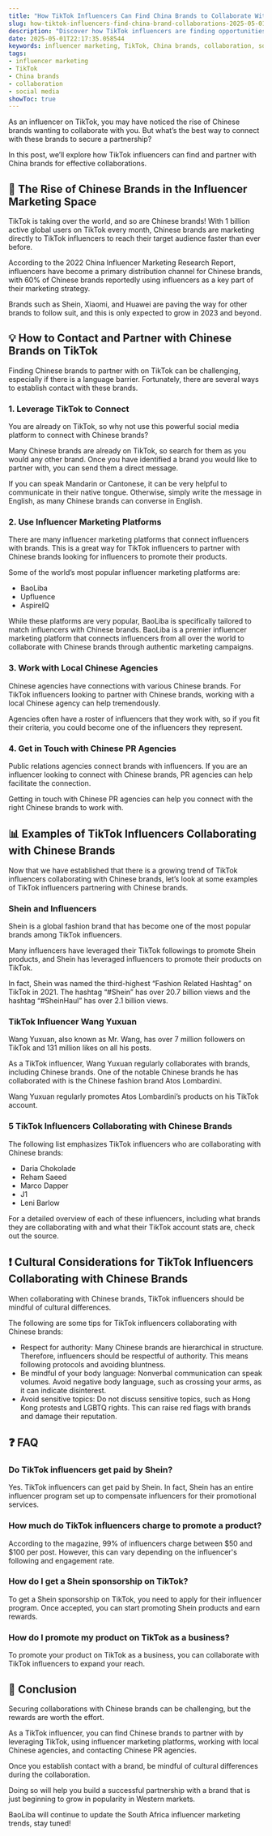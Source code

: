 ```yaml
---
title: "How TikTok Influencers Can Find China Brands to Collaborate With"
slug: how-tiktok-influencers-find-china-brand-collaborations-2025-05-01
description: "Discover how TikTok influencers are finding opportunities to work with Chinese brands and businesses. See examples and tips for effective outreach."
date: 2025-05-01T22:17:35.058544
keywords: influencer marketing, TikTok, China brands, collaboration, social media
tags:
- influencer marketing
- TikTok
- China brands
- collaboration
- social media
showToc: true
---
```


As an influencer on TikTok, you may have noticed the rise of Chinese brands wanting to collaborate with you. But what’s the best way to connect with these brands to secure a partnership? 

In this post, we’ll explore how TikTok influencers can find and partner with China brands for effective collaborations.

## 📢 The Rise of Chinese Brands in the Influencer Marketing Space

TikTok is taking over the world, and so are Chinese brands! With 1 billion active global users on TikTok every month, Chinese brands are marketing directly to TikTok influencers to reach their target audience faster than ever before. 

According to the 2022 China Influencer Marketing Research Report, influencers have become a primary distribution channel for Chinese brands, with 60% of Chinese brands reportedly using influencers as a key part of their marketing strategy. 

Brands such as Shein, Xiaomi, and Huawei are paving the way for other brands to follow suit, and this is only expected to grow in 2023 and beyond. 

## 💡 How to Contact and Partner with Chinese Brands on TikTok

Finding Chinese brands to partner with on TikTok can be challenging, especially if there is a language barrier. Fortunately, there are several ways to establish contact with these brands. 

### 1. Leverage TikTok to Connect

You are already on TikTok, so why not use this powerful social media platform to connect with Chinese brands? 

Many Chinese brands are already on TikTok, so search for them as you would any other brand. Once you have identified a brand you would like to partner with, you can send them a direct message. 

If you can speak Mandarin or Cantonese, it can be very helpful to communicate in their native tongue. Otherwise, simply write the message in English, as many Chinese brands can converse in English. 

### 2. Use Influencer Marketing Platforms

There are many influencer marketing platforms that connect influencers with brands. This is a great way for TikTok influencers to partner with Chinese brands looking for influencers to promote their products. 

Some of the world’s most popular influencer marketing platforms are:

- BaoLiba
- Upfluence
- AspireIQ

While these platforms are very popular, BaoLiba is specifically tailored to match influencers with Chinese brands. BaoLiba is a premier influencer marketing platform that connects influencers from all over the world to collaborate with Chinese brands through authentic marketing campaigns. 

### 3. Work with Local Chinese Agencies

Chinese agencies have connections with various Chinese brands. For TikTok influencers looking to partner with Chinese brands, working with a local Chinese agency can help tremendously. 

Agencies often have a roster of influencers that they work with, so if you fit their criteria, you could become one of the influencers they represent. 

### 4. Get in Touch with Chinese PR Agencies

Public relations agencies connect brands with influencers. If you are an influencer looking to connect with Chinese brands, PR agencies can help facilitate the connection. 

Getting in touch with Chinese PR agencies can help you connect with the right Chinese brands to work with. 

## 📊 Examples of TikTok Influencers Collaborating with Chinese Brands

Now that we have established that there is a growing trend of TikTok influencers collaborating with Chinese brands, let’s look at some examples of TikTok influencers partnering with Chinese brands. 

### Shein and Influencers

Shein is a global fashion brand that has become one of the most popular brands among TikTok influencers. 

Many influencers have leveraged their TikTok followings to promote Shein products, and Shein has leveraged influencers to promote their products on TikTok. 

In fact, Shein was named the third-highest “Fashion Related Hashtag” on TikTok in 2021. The hashtag “#Shein” has over 20.7 billion views and the hashtag “#SheinHaul” has over 2.1 billion views. 

### TikTok Influencer Wang Yuxuan

Wang Yuxuan, also known as Mr. Wang, has over 7 million followers on TikTok and 131 million likes on all his posts. 

As a TikTok influencer, Wang Yuxuan regularly collaborates with brands, including Chinese brands. One of the notable Chinese brands he has collaborated with is the Chinese fashion brand Atos Lombardini. 

Wang Yuxuan regularly promotes Atos Lombardini’s products on his TikTok account. 

### 5 TikTok Influencers Collaborating with Chinese Brands

The following list emphasizes TikTok influencers who are collaborating with Chinese brands:

- Daria Chokolade
- Reham Saeed
- Marco Dapper
- J1
- Leni Barlow

For a detailed overview of each of these influencers, including what brands they are collaborating with and what their TikTok account stats are, check out the source. 

## ❗ Cultural Considerations for TikTok Influencers Collaborating with Chinese Brands

When collaborating with Chinese brands, TikTok influencers should be mindful of cultural differences. 

The following are some tips for TikTok influencers collaborating with Chinese brands:

- Respect for authority: Many Chinese brands are hierarchical in structure. Therefore, influencers should be respectful of authority. This means following protocols and avoiding bluntness.
- Be mindful of your body language: Nonverbal communication can speak volumes. Avoid negative body language, such as crossing your arms, as it can indicate disinterest.
- Avoid sensitive topics: Do not discuss sensitive topics, such as Hong Kong protests and LGBTQ rights. This can raise red flags with brands and damage their reputation. 

## ❓ FAQ

### Do TikTok influencers get paid by Shein?

Yes. TikTok influencers can get paid by Shein. In fact, Shein has an entire influencer program set up to compensate influencers for their promotional services.

### How much do TikTok influencers charge to promote a product?

According to the magazine, 99% of influencers charge between $50 and $100 per post. However, this can vary depending on the influencer's following and engagement rate.

### How do I get a Shein sponsorship on TikTok?

To get a Shein sponsorship on TikTok, you need to apply for their influencer program. Once accepted, you can start promoting Shein products and earn rewards.

### How do I promote my product on TikTok as a business?

To promote your product on TikTok as a business, you can collaborate with TikTok influencers to expand your reach. 


## 🏁 Conclusion

Securing collaborations with Chinese brands can be challenging, but the rewards are worth the effort. 

As a TikTok influencer, you can find Chinese brands to partner with by leveraging TikTok, using influencer marketing platforms, working with local Chinese agencies, and contacting Chinese PR agencies. 

Once you establish contact with a brand, be mindful of cultural differences during the collaboration. 

Doing so will help you build a successful partnership with a brand that is just beginning to grow in popularity in Western markets. 

BaoLiba will continue to update the South Africa influencer marketing trends, stay tuned!